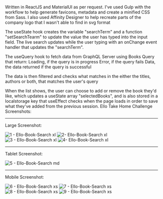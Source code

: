 Written in ReactJS and MaterialUI as per request. I've used Gulp with the workflow to help generate favicons, metadata and create a minified CSS from Sass. I also used Affinity Designer to help recreate parts of the company logo that I wasn't able to find in svg format

The useState hook creates the variable "searchTerm" and a function "setSearchTearm" to update the value the user has typed into the input field. The live search updates while the user typing with an onChange event handler that updates the "searchTerm". 

The useQuery hook to fetch data from GraphQL Server using Books Query that return:
Loading, if the query is in progress
Error, if the query fails
Data, the data returned if the query is successful

The data is then filtered and checks what matches in the either the titles, authors or both, that matches the user's query

When the list shows, the user can choose to add or remove the book they'd like, which updates a useState array "selectedBooks", and is also stored in a localstorage key that useEffect checks when the page loads in order to save what they've added from the previous session.
Ello Take Home Challenge Screenshots:

-------------------


Large Screenshot:

![1 - Ello-Book-Search xl](https://github.com/markmutai/ello_takehometest/assets/65723770/6be98c0a-cec7-406f-8935-08744e39f6bc)
![2- Ello-Book-Search xl](https://github.com/markmutai/ello_takehometest/assets/65723770/1c4fac12-c7b3-4d2f-a366-4fbc324916e5)
![3 - Ello-Book-Search xl](https://github.com/markmutai/ello_takehometest/assets/65723770/56e3911e-51df-4b7c-9382-ce4db278bbb8)
![4- Ello-Book-Search xl](https://github.com/markmutai/ello_takehometest/assets/65723770/304b926b-1cdc-421e-ba83-26203d01a35d)

-------------------

Tablet Screenshot:

![5 - Ello-Book-Search md](https://github.com/markmutai/ello_takehometest/assets/65723770/bfac6c0c-5dc6-4a7c-bbec-4def7b7e2017)

-------------------

Mobile Screenshot:

![6 - Ello-Book-Search xs](https://github.com/markmutai/ello_takehometest/assets/65723770/f8b038c7-5a11-47f0-a040-da7e56d6e113)
![7 - Ello-Book-Search xs](https://github.com/markmutai/ello_takehometest/assets/65723770/3d9cea44-ced9-4862-90cf-9b6fad5893b2)
![8 - Ello-Book-Search xs](https://github.com/markmutai/ello_takehometest/assets/65723770/73cf7367-95ce-4e9e-84ca-61099adab33a)
![9 - Ello-Book-Search xs](https://github.com/markmutai/ello_takehometest/assets/65723770/1f961aee-4dd9-4f38-9d8b-5c10acac891a)
